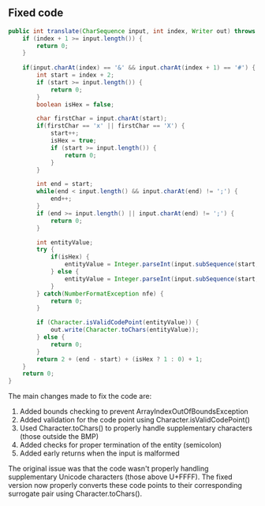 ## Fixed code
```java
public int translate(CharSequence input, int index, Writer out) throws IOException {
    if (index + 1 >= input.length()) {
        return 0;
    }
    
    if(input.charAt(index) == '&' && input.charAt(index + 1) == '#') {
        int start = index + 2;
        if (start >= input.length()) {
            return 0;
        }
        boolean isHex = false;

        char firstChar = input.charAt(start);
        if(firstChar == 'x' || firstChar == 'X') {
            start++;
            isHex = true;
            if (start >= input.length()) {
                return 0;
            }
        }

        int end = start;
        while(end < input.length() && input.charAt(end) != ';') {
            end++;
        }
        if (end >= input.length() || input.charAt(end) != ';') {
            return 0;
        }

        int entityValue;
        try {
            if(isHex) {
                entityValue = Integer.parseInt(input.subSequence(start, end).toString(), 16);
            } else {
                entityValue = Integer.parseInt(input.subSequence(start, end).toString(), 10);
            }
        } catch(NumberFormatException nfe) {
            return 0;
        }

        if (Character.isValidCodePoint(entityValue)) {
            out.write(Character.toChars(entityValue));
        } else {
            return 0;
        }
        return 2 + (end - start) + (isHex ? 1 : 0) + 1;
    }
    return 0;
}
```

The main changes made to fix the code are:

1. Added bounds checking to prevent ArrayIndexOutOfBoundsException
2. Added validation for the code point using Character.isValidCodePoint()
3. Used Character.toChars() to properly handle supplementary characters (those outside the BMP)
4. Added checks for proper termination of the entity (semicolon)
5. Added early returns when the input is malformed

The original issue was that the code wasn't properly handling supplementary Unicode characters (those above U+FFFF). The fixed version now properly converts these code points to their corresponding surrogate pair using Character.toChars().